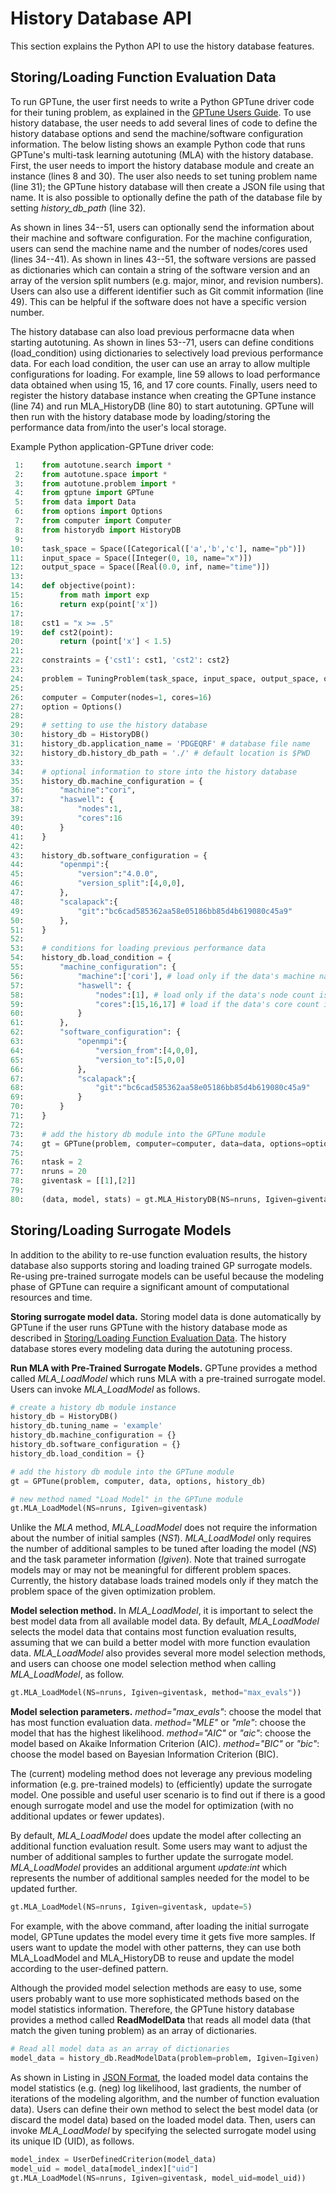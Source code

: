 # History Database API

This section explains the Python API to use the history database features.

## Storing/Loading Function Evaluation Data

To run GPTune, the user first needs to write a Python GPTune driver code for their tuning problem, as explained in the [GPTune Users Guide](https://gptune.lbl.gov/documentation/gptune-user-guide/).
To use history database, the user needs to add several lines of code to define the history database options and send the machine/software configuration information.
The below listing shows an example Python code that runs GPTune's multi-task learning autotuning (MLA) with the history database.
First, the user needs to import the history database module and create an instance (lines 8 and 30).
The user also needs to set tuning problem name (line 31); the GPTune history database will then create a JSON file using that name.
It is also possible to optionally define the path of the database file by setting *history_db_path* (line 32).

As shown in lines 34--51, users can optionally send the information about their machine and software configuration.
For the machine configuration, users can send the machine name and the number of nodes/cores used (lines 34--41).
As shown in lines 43--51, the software versions are passed as dictionaries which can contain a string of the software version and an array of the version split numbers (e.g. major, minor, and revision numbers).
Users can also use a different identifier such as Git commit information (line 49).
This can be helpful if the software does not have a specific version number.

The history database can also load previous performacne data when starting autotuning.
As shown in lines 53--71, users can define conditions (load_condition) using dictionaries to selectively load previous performance data.
For each load condition, the user can use an array to allow multiple configurations for loading.
For example, line 59 allows to load performance data obtained when using 15, 16, and 17 core counts.
Finally, users need to register the history database instance when creating the GPTune instance (line 74) and run MLA_HistoryDB (line 80) to start autotuning.
GPTune will then run with the history database mode by loading/storing the performance data from/into the user's local storage.

Example Python application-GPTune driver code:

```Python
 1:    from autotune.search import *
 2:    from autotune.space import *
 3:    from autotune.problem import *
 4:    from gptune import GPTune
 5:    from data import Data
 6:    from options import Options
 7:    from computer import Computer
 8:    from historydb import HistoryDB
 9:    
10:    task_space = Space([Categorical(['a','b','c'], name="pb")])
11:    input_space = Space([Integer(0, 10, name="x")])
12:    output_space = Space([Real(0.0, inf, name="time")])
13:    
14:    def objective(point):
15:        from math import exp
16:        return exp(point['x'])
17:    
18:    cst1 = "x >= .5"
19:    def cst2(point):
20:        return (point['x'] < 1.5)
21:        
22:    constraints = {'cst1': cst1, 'cst2': cst2}
23:    
24:    problem = TuningProblem(task_space, input_space, output_space, objective, constraints, None) # no analytical model
25:    
26:    computer = Computer(nodes=1, cores=16)
27:    option = Options()
28:    
29:    # setting to use the history database
30:    history_db = HistoryDB()
31:    history_db.application_name = 'PDGEQRF' # database file name
32:    history_db.history_db_path = './' # default location is $PWD
33:    
34:    # optional information to store into the history database
35:    history_db.machine_configuration = {
36:        "machine":"cori",
37:        "haswell": {
38:            "nodes":1,
39:            "cores":16
40:        }
41:    }
42:
43:    history_db.software_configuration = {
44:        "openmpi":{
45:            "version":"4.0.0",
46:            "version_split":[4,0,0],
47:        },
48:        "scalapack":{
49:            "git":"bc6cad585362aa58e05186bb85d4b619080c45a9"
50:        },
51:    }
52:            
53:    # conditions for loading previous performance data
54:    history_db.load_condition = {
55:        "machine_configuration": {
56:            "machine":['cori'], # load only if the data's machine name is cori
57:            "haswell": {
58:                "nodes":[1], # load only if the data's node count is 1
59:                "cores":[15,16,17] # load if the data's core count is 15, 16, or 17.
60:            }
61:        },
62:        "software_configuration": {
63:            "openmpi":{
64:                "version_from":[4,0,0],
65:                "version_to":[5,0,0]
66:            },
67:            "scalapack":{
68:                "git":"bc6cad585362aa58e05186bb85d4b619080c45a9"
69:            }
70:        }
71:    }
72:    
73:    # add the history db module into the GPTune module
74:    gt = GPTune(problem, computer=computer, data=data, options=options, history_db=history_db)
75:    
76:    ntask = 2
77:    nruns = 20
78:    giventask = [[1],[2]]
79:    
80:    (data, model, stats) = gt.MLA_HistoryDB(NS=nruns, Igiven=giventask, NI=ntask, NS1=max(nruns/2, 1))
```

## Storing/Loading Surrogate Models

In addition to the ability to re-use function evaluation results, the history database also supports storing and loading trained GP surrogate models.
Re-using pre-trained surrogate models can be useful because the modeling phase of GPTune can require a significant amount of computational resources and time.

**Storing surrogate model data.**
Storing model data is done automatically by GPTune if the user runs GPTune with the history database mode as described in [Storing/Loading Function Evaluation Data](./userguide_api.md).
The history database stores every modeling data during the autotuning process.

**Run MLA with Pre-Trained Surrogate Models.**
GPTune provides a method called *MLA_LoadModel* which runs MLA with a pre-trained surrogate model.
Users can invoke *MLA_LoadModel* as follows.

```Python
# create a history db module instance
history_db = HistoryDB()
history_db.tuning_name = 'example'
history_db.machine_configuration = {}
history_db.software_configuration = {}
history_db.load_condition = {}

# add the history db module into the GPTune module
gt = GPTune(problem, computer, data, options, history_db)

# new method named "Load Model" in the GPTune module
gt.MLA_LoadModel(NS=nruns, Igiven=giventask)
```

Unlike the *MLA* method, *MLA_LoadModel* does not require the information about the number of initial samples (*NS1*).
*MLA_LoadModel* only requires the number of additional samples to be tuned after loading the model (*NS*) and the task parameter information (*Igiven*).
Note that trained surrogate models may or may not be meaningful for different problem spaces.
Currently, the history database loads trained models only if they match the problem space of the given optimization problem.

**Model selection method.**
In *MLA_LoadModel*, it is important to select the best model data from all available model data.
By default, *MLA_LoadModel* selects the model data that contains most function evaluation results, assuming that we can build a better model with more function evaulation data.
*MLA_LoadModel* also provides several more model selection methods, and users can choose one model selection method when calling *MLA_LoadModel*, as follow.

```Python
gt.MLA_LoadModel(NS=nruns, Igiven=giventask, method="max_evals"))
```

**Model selection parameters.**
*method="max_evals"*: choose the model that has most function evaluation data.
*method="MLE"* or *"mle"*: choose the model that has the highest likelihood.
*method="AIC"* or *"aic"*: choose the model based on Akaike Information Criterion (AIC).
*method="BIC"* or *"bic"*: choose the model based on Bayesian Information Criterion (BIC).

The (current) modeling method does not leverage any previous modeling information (e.g. pre-trained models) to (efficiently) update the surrogate model.
One possible and useful user scenario is to find out if there is a good enough surrogate model and use the model for optimization (with no additional updates or fewer updates).

By default, *MLA_LoadModel* does update the model after collecting an additional function evaluation result.
Some users may want to adjust the number of additional samples to further update the surrogate model.
*MLA_LoadModel* provides an additional argument *update:int* which represents the number of additional samples needed for the model to be updated further.

```Python
gt.MLA_LoadModel(NS=nruns, Igiven=giventask, update=5)
```
For example, with the above command, after loading the initial surrogate model, GPTune updates the model every time it gets five more samples.
If users want to update the model with other patterns, they can use both MLA\_LoadModel and MLA\_HistoryDB to reuse and update the model according to the user-defined pattern.

Although the provided model selection methods are easy to use, some users probably want to use more sophisticated methods based on the model statistics information.
Therefore, the GPTune history database provides a method called **ReadModelData** that reads all model data (that match the given tuning problem) as an array of dictionaries.

```Python
# Read all model data as an array of dictionaries
model_data = history_db.ReadModelData(problem=problem, Igiven=Igiven)
```

As shown in Listing in [JSON Format](./overview.md), the loaded model data contains the model statistics (e.g. (neg) log likelihood, last gradients, the number of iterations of the modeling algorithm, and the number of function evaluation data).
Users can define their own method to select the best model data (or discard the model data) based on the loaded model data.
Then, users can invoke *MLA_LoadModel* by specifying the selected surrogate model using its unique ID (UID), as follows.

```Python
model_index = UserDefinedCriterion(model_data)
model_uid = model_data[model_index]["uid"]
gt.MLA_LoadModel(NS=nruns, Igiven=giventask, model_uid=model_uid))
```

